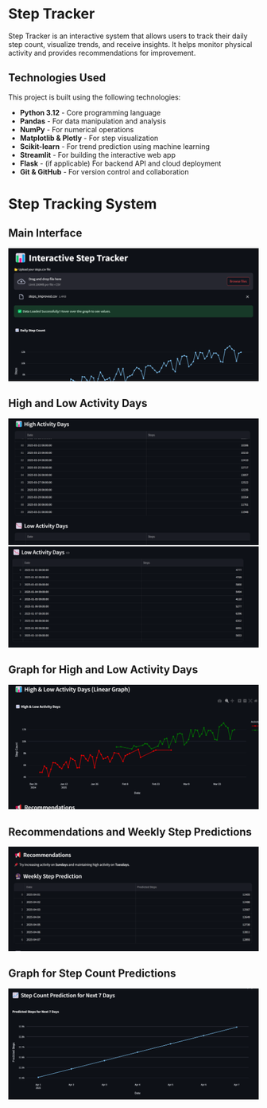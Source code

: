 ﻿# Step Tracker

Step Tracker is an interactive system that allows users to track their daily step count, visualize trends, and receive insights. It helps monitor physical activity and provides recommendations for improvement.


## Technologies Used

This project is built using the following technologies:

- **Python 3.12** - Core programming language
- **Pandas** - For data manipulation and analysis
- **NumPy** - For numerical operations
- **Matplotlib & Plotly** - For step visualization
- **Scikit-learn** - For trend prediction using machine learning
- **Streamlit** - For building the interactive web app
- **Flask** - (if applicable) For backend API and cloud deployment
- **Git & GitHub** - For version control and collaboration


# Step Tracking System

## Main Interface
![Interactive Step Tracker](Screenshot%202025-03-08%20224214.png)
## High and Low Activity Days
![High Activity](Screenshot%202025-03-08%20224940.png)
![Low Activity](Screenshot%202025-03-08%20232135.png)
## Graph for High and Low Activity Days
![High and Low Activity Graph](Screenshot%202025-03-08%20224814.png)
## Recommendations and Weekly Step Predictions
![Weekly Step Prediction Table](Screenshot%202025-03-08%20232343.png)
## Graph for Step Count Predictions
![Step Count Graph](Screenshot%202025-03-08%20224923.png)







